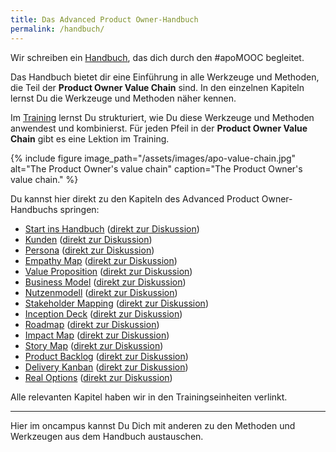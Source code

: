 ```yaml
---
title: Das Advanced Product Owner-Handbuch
permalink: /handbuch/
---
```


Wir schreiben ein [Handbuch][1], das dich durch den #apoMOOC begleitet.

Das Handbuch bietet dir eine Einführung in alle Werkzeuge und Methoden, die Teil der **Product Owner Value Chain** sind.
In den einzelnen Kapiteln lernst Du die Werkzeuge und Methoden näher kennen.

Im [Training][2] lernst Du strukturiert, wie Du diese Werkzeuge und Methoden anwendest und kombinierst.
Für jeden Pfeil in der **Product Owner Value Chain** gibt es eine Lektion im Training.

{% include figure image_path="/assets/images/apo-value-chain.jpg" alt="The Product Owner's value chain" caption="The Product Owner's value chain." %}

Du kannst hier direkt zu den Kapiteln des Advanced Product Owner-Handbuchs springen:

* [Start ins Handbuch][3] ([direkt zur Diskussion][4]) 
* [Kunden][5] ([direkt zur Diskussion][6])
* [Persona][7] ([direkt zur Diskussion][8])
* [Empathy Map][9] ([direkt zur Diskussion][10])
* [Value Proposition][11] ([direkt zur Diskussion][12])
* [Business Model][13] ([direkt zur Diskussion][14])
* [Nutzenmodell][15] ([direkt zur Diskussion][16])
* [Stakeholder Mapping][17] ([direkt zur Diskussion][18])
* [Inception Deck][19] ([direkt zur Diskussion][20])
* [Roadmap][21] ([direkt zur Diskussion][22])
* [Impact Map][23] ([direkt zur Diskussion][24])
* [Story Map][25] ([direkt zur Diskussion][26])
* [Product Backlog][27] ([direkt zur Diskussion][28])
* [Delivery Kanban][29] ([direkt zur Diskussion][30])
* [Real Options][31] ([direkt zur Diskussion][32])


Alle relevanten Kapitel haben wir in den Trainingseinheiten verlinkt.

---- 

Hier im oncampus kannst Du Dich mit anderen zu den Methoden und Werkzeugen aus dem Handbuch austauschen.

[1]:	https://manual.adavancedproductowner.com/ "Advanced Product Owner Manual"
[2]:	https://www.oncampus.de/course/apoMOOC?chapter=2&selected_week=3 "Advanced Product Owner Training"
[3]:	https://manual.advancedproductowner.com/introduction/ "Einführung"
[4]:	https://www.oncampus.de/course/weiterbildung/moocs/apomooc/section-2/47627-handbuch-allgemeine-diskussionen "direkt zur Diskussion: Start ins Handbuch"
[5]:	https://manual.advancedproductowner.com/customers/
[6]:	https://www.oncampus.de/course/weiterbildung/moocs/apomooc/section-2/47702-handbuch-kunden "direkt zur Diskussion: Kunden"
[7]:	https://manual.advancedproductowner.com/persona/
[8]:	https://www.oncampus.de/course/weiterbildung/moocs/apomooc/section-2/47703-handbuch-persona "direkt zur Diskussion: Persona"
[9]:	https://manual.advancedproductowner.com/empathy-map/
[10]:	https://www.oncampus.de/course/weiterbildung/moocs/apomooc/section-2/47434-handbuch-empathy-map "direkt zur Diskussion: Empathy Map"
[11]:	https://manual.advancedproductowner.com/value-proposition/
[12]:	https://www.oncampus.de/course/weiterbildung/moocs/apomooc/section-2/47704-handbuch-value-proposition "direkt zur Diskussion: Value Proposition"
[13]:	https://manual.advancedproductowner.com/business-model/
[14]:	https://www.oncampus.de/course/weiterbildung/moocs/apomooc/section-2/47626-handbuch-business-model "direkt zur Diskussion: Business Model"
[15]:	https://manual.advancedproductowner.com/value-model/
[16]:	https://www.oncampus.de/course/weiterbildung/moocs/apomooc/section-2/47705-handbuch-nutzenmodell "direkt zur Diskussion: Nutzenmodell"
[17]:	https://manual.advancedproductowner.com/stakeholder-mapping/
[18]:	https://www.oncampus.de/course/weiterbildung/moocs/apomooc/section-2/47706-handbuch-stakeholder-mapping "direkt zur Diskussion: Stakeholder Map"
[19]:	https://manual.advancedproductowner.com/inception-deck/
[20]:	https://www.oncampus.de/course/weiterbildung/moocs/apomooc/section-2/47707-handbuch-inception-deck "direkt zur Diskussion: Inception Deck"
[21]:	https://manual.advancedproductowner.com/roadmap/
[22]:	https://www.oncampus.de/course/weiterbildung/moocs/apomooc/section-2/47708-handbuch-roadmap "direkt zur Diskussion: Roadmap"
[23]:	https://manual.advancedproductowner.com/impact-map/
[24]:	https://www.oncampus.de/course/weiterbildung/moocs/apomooc/section-2/47709-handbuch-impact-map "direkt zur Diskussion: Impact Map"
[25]:	https://manual.advancedproductowner.com/story-map/
[26]:	https://www.oncampus.de/course/weiterbildung/moocs/apomooc/section-2/47710-handbuch-story-map "direkt zur Diskussion: Story Map"
[27]:	https://manual.advancedproductowner.com/product-backlog/ "Product Backlog"
[28]:	https://www.oncampus.de/course/apoMOOC/section-2/47433-handbuch-product-backlog "direkt zur Diskussion: Product Backlog"
[29]:	https://manual.advancedproductowner.com/delivery-kanban/
[30]:	https://www.oncampus.de/course/weiterbildung/moocs/apomooc/section-2/47711-handbuch-delivery-kanban "direkt zur Diskussion: Delivery Kanban"
[31]:	https://manual.advancedproductowner.com/real-options/ "Real Options"
[32]:	https://www.oncampus.de/course/apoMOOC/section-2/47432-handbuch-real-options "direkt zur Diskussion: Real Options"